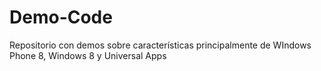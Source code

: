 Demo-Code
=========

Repositorio con demos sobre características principalmente de WIndows Phone 8, Windows 8 y Universal Apps
